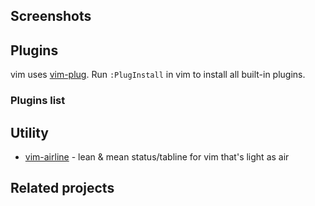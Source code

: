 
## Screenshots


## Plugins

vim uses [vim-plug](https://github.com/junegunn/vim-plug). Run `:PlugInstall` in vim to install all built-in plugins.

### Plugins list

## Utility

- [vim-airline][vim-airline] - lean & mean status/tabline for vim that's light as air

## Related projects

[vim-airline]:https://github.com/bling/vim-airline "https://github.com/bling/vim-airline"
